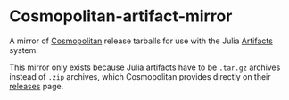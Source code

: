 # Cosmopolitan-artifact-mirror
A mirror of [Cosmopolitan](https://github.com/jart/cosmopolitan) release tarballs for use with the Julia [Artifacts](https://docs.julialang.org/en/v1/stdlib/Artifacts/) system.

This mirror only exists because Julia artifacts have to be `.tar.gz` archives instead of `.zip` archives, which Cosmopolitan provides directly on their [releases](https://github.com/jart/cosmopolitan/releases) page.

